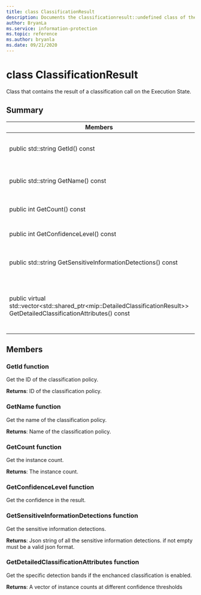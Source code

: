 ```yaml
---
title: class ClassificationResult 
description: Documents the classificationresult::undefined class of the Microsoft Information Protection (MIP) SDK.
author: BryanLa
ms.service: information-protection
ms.topic: reference
ms.author: bryanla
ms.date: 09/21/2020
---
```


# class ClassificationResult 
Class that contains the result of a classification call on the Execution State.
  
## Summary
 Members                        | Descriptions                                
--------------------------------|---------------------------------------------
public std::string GetId() const  |  Get the ID of the classification policy.
public std::string GetName() const  |  Get the name of the classification policy.
public int GetCount() const  |  Get the instance count.
public int GetConfidenceLevel() const  |  Get the confidence in the result.
public std::string GetSensitiveInformationDetections() const  |  Get the sensitive information detections.
public virtual std::vector\<std::shared_ptr\<mip::DetailedClassificationResult\>\> GetDetailedClassificationAttributes() const  |  Get the specific detection bands if the enchanced classification is enabled.
  
## Members
  
### GetId function
Get the ID of the classification policy.

  
**Returns**: ID of the classification policy.
  
### GetName function
Get the name of the classification policy.

  
**Returns**: Name of the classification policy.
  
### GetCount function
Get the instance count.

  
**Returns**: The instance count.
  
### GetConfidenceLevel function
Get the confidence in the result.
  
### GetSensitiveInformationDetections function
Get the sensitive information detections.

  
**Returns**: Json string of all the sensitive information detections. if not empty must be a valid json format.
  
### GetDetailedClassificationAttributes function
Get the specific detection bands if the enchanced classification is enabled.

  
**Returns**: A vector of instance counts at different confidence thresholds